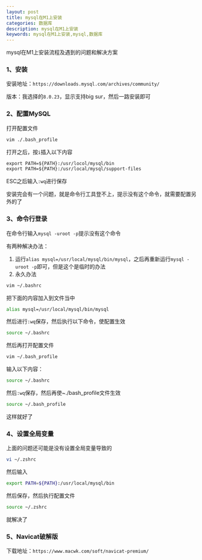 ```yaml
---
layout: post
title: mysql在M1上安装
categories: 数据库
description: mysql在M1上安装
keywords: mysql在M1上安装,mysql,数据库
---
```


mysql在M1上安装流程及遇到的问题和解决方案

### 1、安装

安装地址：`https://downloads.mysql.com/archives/community/`

版本：我选择的`8.0.23`，显示支持big sur，然后一路安装即可

### 2、配置MySQL

打开配置文件

```bash
vim ./.bash_profile
```

打开之后，按`i`插入以下内容

```txt
export PATH=${PATH}:/usr/locol/mysql/bin
export PATH=${PATH}:/usr/local/mysql/support-files
```

ESC之后输入`:wq`进行保存

安装完会有一个问题，就是命令行工具登不上，提示没有这个命令，就需要配置另外的了

### 3、命令行登录

在命令行输入`mysql -uroot -p`提示没有这个命令

有两种解决办法：

1. 运行`alias mysql=/usr/local/mysql/bin/mysql`，之后再重新运行`mysql -uroot -p`即可，但是这个是临时的办法
2. 永久办法

```bash
vim ~/.bashrc
```

把下面的内容加入到文件当中

```bash
alias mysql=/usr/local/mysql/bin/mysql
```

然后进行`:wq`保存，然后执行以下命令，使配置生效

```bash
source ~/.bashrc
```

然后再打开配置文件

```bash
vim ~/.bash_profile
```

输入以下内容：

```bash
source ~/.bashrc
```

然后`:wq`保存，然后再使~./bash_profile文件生效

```bash
source ~/.bash_profile
```

这样就好了

### 4、设置全局变量

上面的问题还可能是没有设置全局变量导致的

```bash
vi ~/.zshrc
```

然后输入

```bash
export PATH=${PATH}:/usr/local/mysql/bin
```

然后保存，然后执行配置文件

```bash
source ~/.zshrc
```

就解决了

### 5、Navicat破解版

下载地址：`https://www.macwk.com/soft/navicat-premium/`
